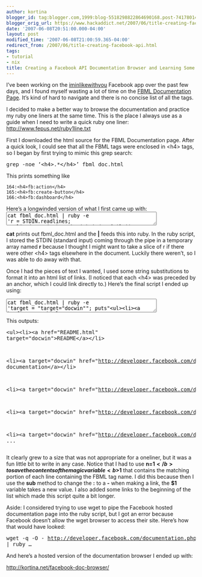 ```yaml
---
author: kortina
blogger_id: tag:blogger.com,1999:blog-5518298822864690168.post-741780149730096901
blogger_orig_url: https://www.hackaddict.net/2007/06/title-creating-facebook-api.html
date: '2007-06-08T20:51:00.000-04:00'
layout: post
modified_time: '2007-06-08T21:00:59.365-04:00'
redirect_from: /2007/06/title-creating-facebook-api.html
tags:
- tutorial
- nix
title: Creating a Facebook API Documentation Browser and Learning Some Ruby
---
```


<p>I’ve been working on the <a href="http://www.iminlikewithyou.com" title="i'm in like with you.">iminlikewithyou</a> Facebook app over the past few days, and I found myself wasting a lot of time on the <a href="http://developer.facebook.com/documentation.php?v=1.0&amp;doc=fbml" title="Facebook | Incompatible Browser">FBML Documentation Page</a>.  It’s kind of hard to navigate and there is no concise list of all the tags.</p> <p>I decided to make a better way to browse the documentation and practice my ruby one liners at the same time.  This is the place I always use as a guide when I need to write a quick ruby one liner: <a href="http://www.fepus.net/ruby1line.txt" title="">http://www.fepus.net/ruby1line.txt</a></p> <p>First I downloaded the html source for the FBML Documentation page.  After a quick look, I could see that all the FBML tags were enclosed in &lt;h4&gt; tags, so I began by first trying to mimic this grep search:  <pre>grep -noe ‘&lt;h4&gt;.*&lt;/h4&gt;’ fbml_doc.html</pre> </p> <p>This prints something like 

 <code><pre>164:&lt;h4&gt;fb:action&lt;/h4&gt;  165:&lt;h4&gt;fb:create-button&lt;/h4&gt; 166:&lt;h4&gt;fb:dashboard&lt;/h4&gt;</pre></code> </p> <p>Here’s a longwinded version of what I first came up with: <textarea style="width:400px; height=60px;">cat fbml_doc.html | ruby -e 'r = STDIN.readlines; r.slice(0,r.size).each_with_index { |l,i| puts "#{i}: #{$1}" if l =~ /(&lt;h4&gt;.*?&lt;\/h4&gt;)/i };' </textarea> </p> <p><b>cat</b> prints out fbml_doc.html and the <b>|</b> feeds this into ruby.  In the ruby script, I stored the STDIN (standard input) coming through the pipe in a temporary array named <b>r</b> because I thought I might want to take a slice of r if there were other &lt;h4&gt; tags elsewhere in the document.  Luckily there weren’t, so I was able to do away with that.</p> <p>Once I had the pieces of text I wanted, I used some string substitutions to format it into an html list of links.  (I noticed that each &lt;h4&gt; was preceded by an anchor, which I could link directly to.)  Here’s the final script I ended up using:</p> <textarea style="width:400px; height=60px;">cat fbml_doc.html | ruby -e 'target = "target=\"docwin\""; puts"&lt;ul&gt;&lt;li&gt;&lt;a href=\"README.html\" #{target}&gt;README&lt;/a&gt;&lt;/li&gt;&lt;li&gt;&lt;a #{target} href=\"http://developer.facebook.com/documentation.php?v=1.0&amp;doc=fql\"&gt;FQL documentation&lt;/a&gt;&lt;/li&gt;"; STDIN.readlines.each { |l| puts "&lt;li&gt;&lt;a #{target} href=\"http://developer.facebook.com/documentation.php?v=1.0&amp;doc=fbml#" + (n=$1).sub(":", "_") +"\"&gt;#{n}&lt;/a&gt;&lt;/li&gt;" if l =~ /&lt;h4&gt;(.*?)&lt;\/h4&gt;/i }; puts "&lt;/ul&gt;";' &gt; fbml_tags_list.html </textarea> <p>This outputs: <pre>&lt;ul&gt;&lt;li&gt;&lt;a href="README.html" target="docwin"&gt;README&lt;/a&gt;&lt;/li&gt;

&lt;li&gt;&lt;a target="docwin" href="http://developer.facebook.com/documentation.php?v=1.0&amp;doc=fql"&gt;FQL documentation&lt;/a&gt;&lt;/li&gt;  

&lt;li&gt;&lt;a target="docwin" href="http://developer.facebook.com/documentation.php?v=1.0&amp;doc=fbml#fb_action"&gt;fb:action&lt;/a&gt;&lt;/li&gt;  

&lt;li&gt;&lt;a target="docwin" href="http://developer.facebook.com/documentation.php?v=1.0&amp;doc=fbml#fb_create-button"&gt;fb:create-button&lt;/a&gt;&lt;/li&gt;  

&lt;li&gt;&lt;a target="docwin" href="http://developer.facebook.com/documentation.php?v=1.0&amp;doc=fbml#fb_dashboard"&gt;fb:dashboard&lt;/a&gt;&lt;/li&gt;  ... </pre> </p> <p>It clearly grew to a size that was not appropriate for a oneliner, but it was a fun little bit to write in any case.  Notice that I had to use <b>n=$1</b> to save the contents of the magic variable <b>$1</b> that contains the matching portion of each line containing the FBML tag name.  I did this because then I use the <b>sub</b> method to change the <b>:</b> to a <b>-</b> when making a link, the <b>$1</b> variable takes a new value.  I also added some links to the  beginning of the list which made this script quite a bit longer.</p> <p>Aside: I considered trying to use wget to pipe the Facebook hosted documentation page into the ruby script, but I got an error because Facebook doesn’t allow the wget browser to access their site.  Here’s how that would have looked: <pre>wget -q -O - http://developer.facebook.com/documentation.php?v=1.0&amp;doc=fbml | ruby …</pre></p> <p>And here’s a hosted version of the documentation browser I ended up with:</p> <p><a href="http://kortina.net/facebook-doc-browser/" title="Facebook Documentation Browser | kortina.net">http://kortina.net/facebook-doc-browser/</a></p>